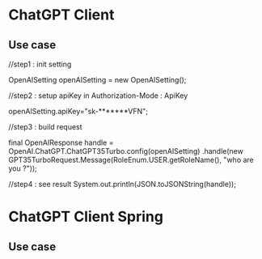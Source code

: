 # ChatGPT Client

## Use case

//step1 : init setting

OpenAISetting openAISetting = new OpenAISetting();

//step2 : setup apiKey in Authorization-Mode : ApiKey

openAISetting.apiKey="sk-*******VFN";

//step3 :  build request

final OpenAIResponse handle = OpenAI.ChatGPT.ChatGPT35Turbo.config(openAISetting)
.handle(new GPT35TurboRequest.Message(RoleEnum.USER.getRoleName(), "who are you ?"));

//step4 : see result
System.out.println(JSON.toJSONString(handle));

# ChatGPT Client Spring

## Use case

